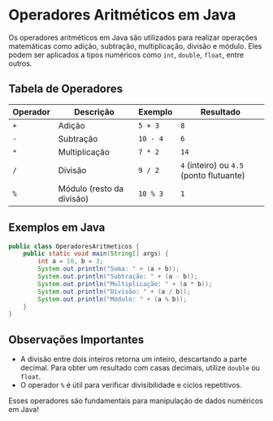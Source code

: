 # Operadores Aritméticos em Java

Os operadores aritméticos em Java são utilizados para realizar operações matemáticas como adição, subtração, multiplicação, divisão e módulo. Eles podem ser aplicados a tipos numéricos como `int`, `double`, `float`, entre outros.

## Tabela de Operadores

| Operador | Descrição  | Exemplo | Resultado |
|----------|-------------|---------|-----------|
| `+` | Adição | `5 + 3` | `8` |
| `-` | Subtração | `10 - 4` | `6` |
| `*` | Multiplicação | `7 * 2` | `14` |
| `/` | Divisão | `9 / 2` | `4` (inteiro) ou `4.5` (ponto flutuante) |
| `%` | Módulo (resto da divisão) | `10 % 3` | `1` |

## Exemplos em Java

```java
public class OperadoresAritmeticos {
    public static void main(String[] args) {
        int a = 10, b = 3;
        System.out.println("Soma: " + (a + b));
        System.out.println("Subtração: " + (a - b));
        System.out.println("Multiplicação: " + (a * b));
        System.out.println("Divisão: " + (a / b));
        System.out.println("Módulo: " + (a % b));
    }
}
```

## Observações Importantes
- A divisão entre dois inteiros retorna um inteiro, descartando a parte decimal. Para obter um resultado com casas decimais, utilize `double` ou `float`.
- O operador `%` é útil para verificar divisibilidade e ciclos repetitivos.

Esses operadores são fundamentais para manipulação de dados numéricos em Java!


